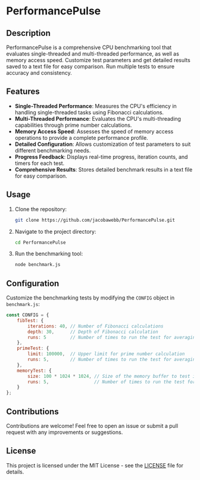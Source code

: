# PerformancePulse

## Description
PerformancePulse is a comprehensive CPU benchmarking tool that evaluates single-threaded and multi-threaded performance, as well as memory access speed. Customize test parameters and get detailed results saved to a text file for easy comparison. Run multiple tests to ensure accuracy and consistency.

## Features
- **Single-Threaded Performance**: Measures the CPU's efficiency in handling single-threaded tasks using Fibonacci calculations.
- **Multi-Threaded Performance**: Evaluates the CPU's multi-threading capabilities through prime number calculations.
- **Memory Access Speed**: Assesses the speed of memory access operations to provide a complete performance profile.
- **Detailed Configuration**: Allows customization of test parameters to suit different benchmarking needs.
- **Progress Feedback**: Displays real-time progress, iteration counts, and timers for each test.
- **Comprehensive Results**: Stores detailed benchmark results in a text file for easy comparison.

## Usage
1. Clone the repository:
   ```bash
   git clone https://github.com/jacobawebb/PerformancePulse.git
   ```
2. Navigate to the project directory:
   ```bash
   cd PerformancePulse
   ```
3. Run the benchmarking tool:
   ```bash
   node benchmark.js
   ```

## Configuration
Customize the benchmarking tests by modifying the `CONFIG` object in `benchmark.js`:
```javascript
const CONFIG = {
    fibTest: {
        iterations: 40, // Number of Fibonacci calculations
        depth: 30,      // Depth of Fibonacci calculation
        runs: 5         // Number of times to run the test for averaging
    },
    primeTest: {
        limit: 100000,  // Upper limit for prime number calculation
        runs: 5,        // Number of times to run the test for averaging
    },
    memoryTest: {
        size: 100 * 1024 * 1024, // Size of the memory buffer to test in bytes
        runs: 5,                 // Number of times to run the test for averaging
    }
};
```

## Contributions
Contributions are welcome! Feel free to open an issue or submit a pull request with any improvements or suggestions.

## License
This project is licensed under the MIT License - see the [LICENSE](LICENSE) file for details.
